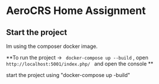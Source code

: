 # AeroCRS Home Assignment

## Start the project
Im using the composer docker image.

**To run the project -> ``` docker-compose up --build``` , open ```http://localhost:5001/index.php/ ``` and open the  console **



start the project using "docker-compose up -build"